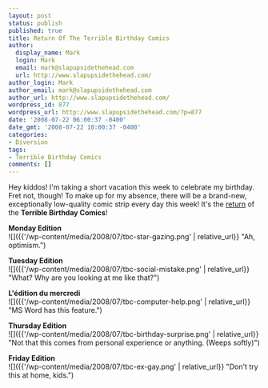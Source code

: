 ```yaml
---
layout: post
status: publish
published: true
title: Return Of The Terrible Birthday Comics
author:
  display_name: Mark
  login: Mark
  email: mark@slapupsidethehead.com
  url: http://www.slapupsidethehead.com/
author_login: Mark
author_email: mark@slapupsidethehead.com
author_url: http://www.slapupsidethehead.com/
wordpress_id: 877
wordpress_url: http://www.slapupsidethehead.com/?p=877
date: '2008-07-22 06:00:37 -0400'
date_gmt: '2008-07-22 10:00:37 -0400'
categories:
- Diversion
tags:
- Terrible Birthday Comics
comments: []
---
```

Hey kiddos! I'm taking a short vacation this week to celebrate my birthday. Fret not, though! To make up for my absence, there will be a brand-new, exceptionally low-quality comic strip every day this week! It's the [return](http://www.slapupsidethehead.com/2007/07/terrible-birthday-comics/ "Actually, I think this year's are worse...") of the **Terrible Birthday Comics**!

**Monday Edition**  
 ![]({{'/wp-content/media/2008/07/tbc-star-gazing.png' | relative_url}} "Ah, optimism.")

**Tuesday Edition**  
 ![]({{'/wp-content/media/2008/07/tbc-social-mistake.png' | relative_url}} "What? Why are you looking at me like that?")

**L'édition du mercredi**  
 ![]({{'/wp-content/media/2008/07/tbc-computer-help.png' | relative_url}} "MS Word has this feature.")

**Thursday Edition**  
 ![]({{'/wp-content/media/2008/07/tbc-birthday-surprise.png' | relative_url}} "Not that this comes from personal experience or anything. (Weeps softly)")

**Friday Edition**  
 ![]({{'/wp-content/media/2008/07/tbc-ex-gay.png' | relative_url}} "Don't try this at home, kids.")

